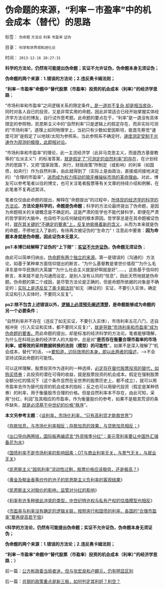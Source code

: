 # 伪命题的来源，“利率－市盈率”中的机会成本（替代）的思路

标签： `伪命题` `方法论` `利率` `市盈率` `证伪` 

目录： `科学和世界观和进化论`

时间： `2013-12-16 20:27:31`

**科学的方法论，仍然有可能提出伪命题；实证不允许证伪，伪命题本身无须证伪；**

**伪命题的两个来源：1.错误的方法论；2.违反奥卡姆法则；**

**“利率－市盈率”命题中“替代股票（市盈率）投资的机会成本（利率）”的经济学思路**；

“市场利率和市盈率”之间逻辑关系的限定条件[，是一道并不复杂,却是相当庞杂](../../../2013/12/14/您怀疑过市盈率是市场利率的倒数吗？为什么全世界的股市都低估？.md)，同时对各人自已的投资，又是非常实用的命题。因此非常适合已经开始掌握实体经济学方法论的博友，自行试作思考题。此命题的要点在于，“利率”是一道没有具体限定的参照物，凯恩斯主义中的“自然利率”只是逻辑上的假定存在，而非实际可测的“市场利率”。道理上如同物理学上，当初只有少数如爱因斯坦，能首先察觉“速度可测”是假定了以地球/太阳为参照系，当此参照系不确定时，[速度测定受制于光速作为观测的极限，此即相对论](../../../2010/6/16/宇宙不需要迅速膨胀；宇宙年龄长N倍；时间是什么？.md)。

“市场利率和市盈率”的理论，此一主流经济学（此非马克思主义，而是西方基督教等的“左派主义”）的标准答案，[就是假定了“可测定的自然利率”的存在](../../../2011/6/15/李嘉图与凯恩斯的利率不是市场利率；自然利率是不存在的.md)，在计划经济的思路下，又把“国家政策，央行，财政政策”所制定（或影响）的利率（如国债，如央行）作为自然利率，由此就得到了（实际上是由政治，直接或间接地决定的）“合理的市盈率”，[进而成为权力挥动的狼牙棒操纵市场的革命理由](../../../2013/7/31/(银行＋地产)无牛市，更不会有国进民退的牛市.md)。对此，博友可以参考笔者以往的博文，也可关注笔者股票等有关文章的持续介绍和例解，在此笔者不复再述其详。

笔者仅仅由此命题的提出，解释在“命题提出”的过程中，[所体现的经济学的科学的方法论](../../../2013/11/10/理解先验的概念，才能理解科学的世界观和沟通的方法论；.md)。**方法论是科学的，命题是伪命题**；科学的方法论最终提出了伪命题，是因为命题相关的关键概念是不确定的。这是严肃的哲学也不能代替科学，即便在严肃的哲学家的大脑中，也自检不出任何破绽的根本原因。哲学家总是在其命题被证伪时，[就在其关键的“不确定的要素”上，反复地偷换着新的含义](../../../2012/6/19/不革“偷换概念”的命，任何革命都将毫无意义.md)，从而为本来就是伪的命题，不停地注入了新的，有待再次被证伪的“生命力”！注意此中要害：**因为命题本身就是伪命题，因此证伪本无意义**。

**ps1:本博已经解释了证伪的“上下限”：[实证不允许证伪](../../../2012/10/13/数学是严密的逻辑，逻辑是广义的数学.md)，伪命题无须证伪**；

由此可以简单归纳出，[伪命题有两个独立的来源](../../../2013/10/19/在所有命题被讨论前，都要首先重温科学的世界观.md)。第一是错误的（沟通的）方法论，如基于某种单方面信仰提出的断言，“为什么基督教是普世价值观”“为什么毛泽东是中华民族的大英雄”“为什么社会主义就是好啊就是好”……，这些基于信仰的断言，本来就不是为沟通而设定，是别人没有认同的“信息”，因此天然地就是伪命题。伪命题的第二个成因，是尽管方法论是正确的，但是命题所依据的对象是不确定的；[实际上是违反反了奥卡姆法则](../../../2011/2/10/没有抽象就没有经济科学和奥卡姆法则.md)“如无（确证的）实证，不要引入实体，确定实证和引入实体时，不要同义反复”。

**ps2:除不包含上述错误以外，[逻辑上必须预先阐述清楚](../../../2011/3/4/请把话说清楚！沟通科学不是万能的.md)，是命题能够成为命题的另一个必要条件**；

“自然利率并不存在（违反了如无实证，不要引入实体），市场利率五花八门，还自相冲突（引入实证和实体，都不要同义反复）”，[就是导致“市场利率和市盈率”成为伪命题的要害。](../../../2013/5/4/监会会再次打压“业绩下降的高市盈率”的投机吗？.md)而此命题的提出，却是标准的经济科学的方法论。笔者能够理解，为什么在科班出身的经济学人的大脑中，总是对“**是否存在衡量合理市盈率的市场利率，或等效的采样数据转换的法则（模型）的可能性**”。如果不是深入理解了“机会成本，替代”的话，——>[要知道，边际效用的本身，即以此两者的描述](../../../2011/2/20/经济学科学标准（边际效用＋抽象建模＋实证统计）.md)，——>不会坚持试探此命题的可能性。

可以这样理解，股票投资作为逐利的一种选择，[必定存在替代股票投资的替代，如购买债券](../../../2012/5/31/郭树清主席缺乏专业常识.md)；此投资的潜在可得的收益，就是股票投资的机会成本。假定在强制股票全额分红的情况下（这个条件显然在全世界的股票历史上，都不成立），就可以用市盈率去作为替代投资的机会成本的指标；反之也可以用替代投资（假定是某种债券）的利率，用于衡量股市合理的价格。但是自然利率本不存在，由此可知，采用“分红，利润”及其相应的市盈率，作为衡量股价的参考，如果不是极其荒谬的条件缺失，[就是必须基于中世纪的价格“秩序](../../../2013/12/1/了解中世纪后，理解西方左派复古的社会主义情结.md)”。

**本文另参考主题**：《[谈利率，市场化利率，“只有高利贷才能救世界”](../../../2011/10/5/只有高利贷才能挽救全世界.md)》

《[存款加息，与市场化利率相反；存款加息的效果，与贷款加息相反；](../../../2011/10/18/存款加息不是利率市场化，存款利率不是资本单位价格.md)》

《[出口导向再圈钱，国际板再编谎言“外资按季分红”；美元零利率要让中国外汇储备花为水](../../../2012/2/3/出口导向再圈钱，国际板再编大谎言.md)》

《[国债利率不是市场利率的影响因素；OT与商业利率无关，与景气无关，与就业无关](../../../2012/9/16/美联储权力是绝对的，不受国民监督；.md)》

《[凯恩斯主义“超低利率”流动性过剩，股票价格应该极低，还是极高？](../../../2012/9/26/“超低利率”流动性过剩，市盈率该高，还是应该低？.md)》

《[黄金及郁金香等炒作的池子的凯恩斯主义负利率的客观结果](../../../2013/4/18/黄金和金本位都是古老记忆的残余，炒作的池子和通货膨胀.md)》

《[凯恩斯主义对股价的影响，监管对分红的影响](../../../2013/12/14/凯恩斯主义对股价的影响，监管对分红的影响.md)》

《[利率有许多种彼此冲突的类型，中世纪特许权与私有产权的估值模型也相反](../../../2013/12/14/您怀疑过市盈率是市场利率的倒数吗？为什么全世界的股市都低估？.md)》

《[市盈率与利率没有确定的逻辑关联，按照央行和国债的利率，各国的“合理市盈率”要再提高若干倍](../../../2013/12/15/市盈率与利率没有确切的逻辑关联，否则市盈率应再高许多倍.md)》

《**科学的方法论，仍然有可能提出伪命题；实证不允许证伪，伪命题本身无须证伪；**

**伪命题的两个来源：1.错误的方法论；2.违反奥卡姆法则；**

**“利率－市盈率”命题中“替代股票（市盈率）投资的机会成本（利率）”的经济学思路**；》



前一篇：[公方彬政委当局者迷，但与张宏良和卢麒元，仍有明显区别](../../../2013/12/16/公方彬政委当局者迷，但与张宏良和卢麒元，仍有明显区别.md)

后一篇：[肖钢的政策重点是新三板，如何判定其利好？利空？](../../../2013/12/16/肖钢的政策重点是新三板，如何判定其利好？利空？.md)
